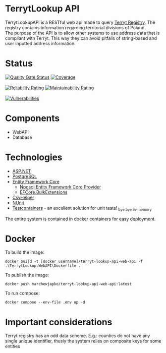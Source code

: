 # TerrytLookup API

TerrytLookupAPI is a RESTful web api made to
query [Terryt Registry](https://eteryt.stat.gov.pl/eTeryt/english.aspx?contrast=default). The registry contains
information regarding territorial divisions of Poland. <br/>
The purpose of the API is to allow other systems to use address data that is compliant with Terryt. This way they can
avoid pitfalls of string-based and user inputted address information.

# Status

[![Quality Gate Status](https://sonarcloud.io/api/project_badges/measure?project=marchewjapko_TerrytLookupAPI&metric=alert_status)](https://sonarcloud.io/summary/new_code?id=marchewjapko_TerrytLookupAPI)
[![Coverage](https://sonarcloud.io/api/project_badges/measure?project=marchewjapko_TerrytLookupAPI&metric=coverage)](https://sonarcloud.io/summary/new_code?id=marchewjapko_TerrytLookupAPI) <br/> <br/>
[![Reliability Rating](https://sonarcloud.io/api/project_badges/measure?project=marchewjapko_TerrytLookupAPI&metric=reliability_rating)](https://sonarcloud.io/summary/new_code?id=marchewjapko_TerrytLookupAPI)
[![Maintainability Rating](https://sonarcloud.io/api/project_badges/measure?project=marchewjapko_TerrytLookupAPI&metric=sqale_rating)](https://sonarcloud.io/summary/new_code?id=marchewjapko_TerrytLookupAPI) <br/> <br/>
[![Vulnerabilities](https://sonarcloud.io/api/project_badges/measure?project=marchewjapko_TerrytLookupAPI&metric=vulnerabilities)](https://sonarcloud.io/summary/new_code?id=marchewjapko_TerrytLookupAPI)

# Components

- WebAPI
- Database

# Technologies

- [ASP.NET](https://dotnet.microsoft.com/en-us/apps/aspnet)
- [PostgreSQL](https://www.postgresql.org/)
- [Entity Framework Core](https://learn.microsoft.com/en-us/ef/core/)
    - [Npgsql Entity Framework Core Provider](https://www.nuget.org/packages/Npgsql.EntityFrameworkCore.PostgreSQL)
    - [EFCore.BulkExtensions](https://www.nuget.org/packages/EFCore.BulkExtensions)
- [CsvHelper](https://www.nuget.org/packages/CsvHelper)
- [NUnit](https://www.nuget.org/packages/NUnit)
- [Testcontainers](https://www.nuget.org/packages/Testcontainers) - an excellent solution for unit tests! <sub>bye bye
  in-memory</sub>

The entire system is contained in docker containers for easy deployment.

# Docker

To build the image:

    docker build -t [docker username]/terryt-lookup-api-web-api -f .\TerrytLookup.WebAPI\Dockerfile .

To publish the image:

    docker push marchewjapko/terryt-lookup-api-web-api:latest

To run compose:

    docker compose --env-file .env up -d

# Important considerations

Terryt registry has an odd data scheme. E.g.: counties do not have any single unique identifier, thusly the system
relies on composite keys for some entities 
